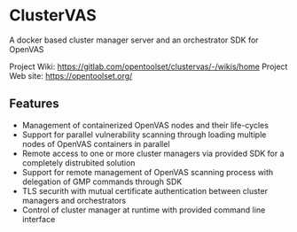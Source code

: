 # ClusterVAS

A docker based cluster manager server and an orchestrator SDK for OpenVAS

Project Wiki: https://gitlab.com/opentoolset/clustervas/-/wikis/home
Project Web site: https://opentoolset.org/

## Features
* Management of containerized OpenVAS nodes and their life-cycles
* Support for parallel vulnerability scanning through loading multiple nodes of OpenVAS containers in parallel
* Remote access to one or more cluster managers via provided SDK for a completely distrubited solution
* Support for remote management of OpenVAS scanning process with delegation of GMP commands through SDK
* TLS securith with mutual certificate authentication between cluster managers and orchestrators
* Control of cluster manager at runtime with provided command line interface

